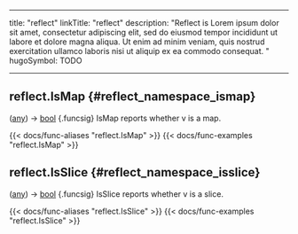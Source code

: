 




---
title: "reflect"
linkTitle: "reflect"
description: "Reflect is Lorem ipsum dolor sit amet, consectetur adipiscing elit, sed do eiusmod tempor incididunt ut labore et dolore magna aliqua. Ut enim ad minim veniam, quis nostrud exercitation ullamco laboris nisi ut aliquip ex ea commodo consequat. "
hugoSymbol: TODO




---















## reflect.IsMap {#reflect_namespace_ismap}

\([any](/documentation/reference/gotypes/#any)\) → [bool](/documentation/reference/gotypes/#bool)
{.funcsig}
IsMap reports whether v is a map.


{{< docs/func-aliases "reflect.IsMap" >}}
{{< docs/func-examples "reflect.IsMap" >}}







## reflect.IsSlice {#reflect_namespace_isslice}

\([any](/documentation/reference/gotypes/#any)\) → [bool](/documentation/reference/gotypes/#bool)
{.funcsig}
IsSlice reports whether v is a slice.


{{< docs/func-aliases "reflect.IsSlice" >}}
{{< docs/func-examples "reflect.IsSlice" >}}





